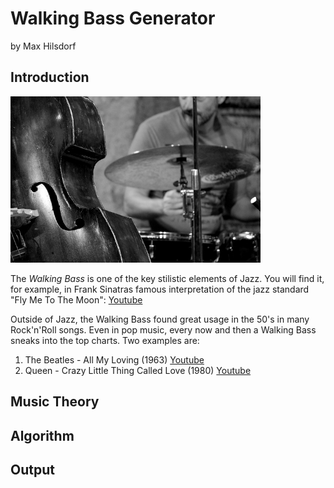 # Walking Bass Generator
by Max Hilsdorf

## Introduction

<img src="images/jazz_band.jpg" alt="drawing" width="400"/>

The *Walking Bass* is one of the key stilistic elements of Jazz.
You will find it, for example, in Frank Sinatras famous interpretation of the jazz standard "Fly Me To The Moon": 
[Youtube](https://www.youtube.com/watch?v=ZEcqHA7dbwM)

Outside of Jazz, the Walking Bass found great usage in the 50's in many Rock'n'Roll songs. 
Even in pop music, every now and then a Walking Bass sneaks into the top charts. Two examples are:
1. The Beatles - All My Loving (1963) [Youtube](https://www.youtube.com/watch?v=ZEcqHA7dbwM)
2. Queen - Crazy Little Thing Called Love (1980) [Youtube](https://www.youtube.com/watch?v=ZEcqHA7dbwM)

## Music Theory

## Algorithm

## Output

